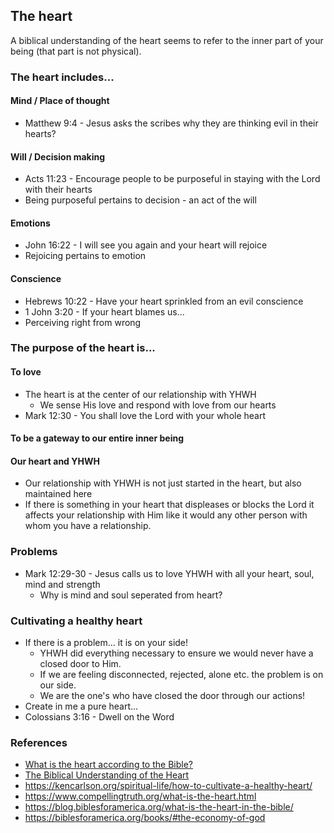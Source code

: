 ## The heart
A biblical understanding of the heart seems to refer to the inner part of your being (that part is not physical).

### The heart includes...

#### Mind / Place of thought
* Matthew 9:4 - Jesus asks the scribes why they are thinking evil in their hearts?

#### Will / Decision making
* Acts 11:23 - Encourage people to be purposeful in staying with the Lord with their hearts
* Being purposeful pertains to decision - an act of the will

#### Emotions
* John 16:22 - I will see you again and your heart will rejoice
* Rejoicing pertains to emotion

#### Conscience
* Hebrews 10:22 - Have your heart sprinkled from an evil conscience
* 1 John 3:20 - If your heart blames us...
* Perceiving right from wrong

### The purpose of the heart is...

#### To love
* The heart is at the center of our relationship with YHWH
  * We sense His love and respond with love from our hearts
* Mark 12:30 - You shall love the Lord with your whole heart

#### To be a gateway to our entire inner being

#### Our heart and YHWH
* Our relationship with YHWH is not just started in the heart, but also maintained here
* If there is something in your heart that displeases or blocks the Lord it affects your relationship with Him like it would any other person with whom you have a relationship.

### Problems
* Mark 12:29-30 - Jesus calls us to love YHWH with all your heart, soul, mind and strength
  * Why is mind and soul seperated from heart?

### Cultivating a healthy heart
* If there is a problem... it is on your side!
  * YHWH did everything necessary to ensure we would never have a closed door to Him.
  * If we are feeling disconnected, rejected, alone etc. the problem is on our side.
  * We are the one's who have closed the door through our actions!
* Create in me a pure heart...
* Colossians 3:16 - Dwell on the Word

### References
* [What is the heart according to the Bible?](https://blog.biblesforamerica.org/what-is-the-heart-in-the-bible/)
* [The Biblical Understanding of the Heart](https://kencarlson.org/spiritual-life/the-biblical-understanding-of-the-heart/)
* https://kencarlson.org/spiritual-life/how-to-cultivate-a-healthy-heart/
* https://www.compellingtruth.org/what-is-the-heart.html
* https://blog.biblesforamerica.org/what-is-the-heart-in-the-bible/
* https://biblesforamerica.org/books/#the-economy-of-god 
